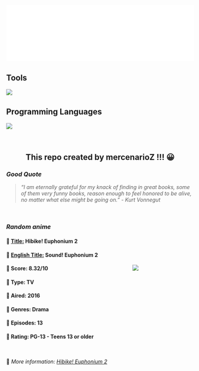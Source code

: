 
<img src="svg/nai.svg" />

<p>
  <h2>Tools</h2>
  <a href="https://skillicons.dev">
    <img src="https://skillicons.dev/icons?i=git,bash,vim,ubuntu,tensorflow,pytorch,docker,raspberrypi" />
  </a>

  <br />

  <h2>Programming Languages</h2>

  <a href="https://skillicons.dev">
    <img src="https://skillicons.dev/icons?i=python,c,cpp" />
  </a>
</p>

<br />

<h2 align="center">This repo created by mercenarioZ !!! 😀</h2>
<h3><i>Good Quote</i></h3>

<blockquote>
<i>
“I am eternally grateful for my knack of finding in great books, some of them very funny books, reason enough to feel honored to be alive, no matter what else might be going on.” - Kurt Vonnegut
</i>
</blockquote>

<br />

<h3><i>Random anime</i></h3>

<h4>
  <strong>🥭 <u>Title:</u></strong> Hibike! Euphonium 2
</h4>

<h4>🌿 <u>English Title:</u> Sound! Euphonium 2</h4>

<img align="right" width="165" src=https://cdn.myanimelist.net/images/anime/10/81155.jpg />

<h4>🌱 Score: 8.32/10</h4>

<h4>🌲 Type: TV</h4>

<h4>🌴 Aired: 2016</h4>

<h4>🌵 Genres: Drama</h4>

<h4>🥑 Episodes: 13</h4>

<h4>🍏 Rating: PG-13 - Teens 13 or older</h4>

<br />

🍂 *More information: [Hibike! Euphonium 2](https://myanimelist.net/anime/31988/Hibike_Euphonium_2)*
    
